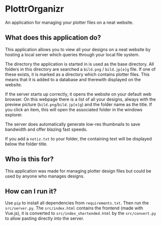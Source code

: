 # PlottrOrganizr
An application for managing your plotter files on a neat website. 

## What does this application do? 
This application allows you to view all your designs on a neat website by hosting a local server which queries through your local file system. 

The directory the application is started in is used as the base directory. 
All folders in this directory are searched a `bild.png` / `bild.jp[e]g` file. 
If one of these exists, it is marked as a directory which contains plotter files. 
This means that it is added to a database and therewith displayed on the website. 

If the server starts up correctly, it opens the website on your default web browser. On this webpage there is a list of all
your designs, always with the preview picture (`bild.png`/`bild.jp[e]g`) and the folder name as the title. If you click an
item, this will open the associated folder in the windows explorer. 

The server does automatically generate low-res thumbnails to save bandwidth and offer blazing fast speeds. 

If you add a `notiz.txt` to your folder, the containing text will be displayed below the folder title. 

## Who is this for? 

This application was made for managing plotter design files but could be used by anyone who manages designs. 

## How can I run it? 

Use `pip` to install all dependencies from `requirements.txt`. Then run the `src/server.py`. The `src/index.html`
contains the frontend (made with Vue.js), it is converted to `src/index_shortended.html` by the `src/convert.py` 
to allow pasting directly into the server. 
